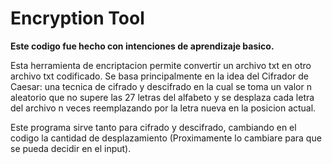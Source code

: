 # Encryption Tool

**Este codigo fue hecho con intenciones de aprendizaje basico.**


Esta herramienta de encriptacion permite convertir un archivo txt en otro archivo txt codificado. Se basa principalmente en la idea del Cifrador de Caesar: una tecnica de cifrado y descifrado en la cual se toma un valor n aleatorio que no supere las 27 letras del alfabeto y se desplaza cada letra del archivo n veces reemplazando por la letra nueva en la posicion actual.


Este programa sirve tanto para cifrado y descifrado, cambiando en el codigo la cantidad de desplazamiento (Proximamente lo cambiare para que se pueda decidir en el input).
